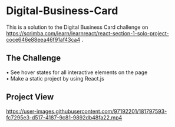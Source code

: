 # Digital-Business-Card
This is a solution to the Digital Business Card challenge on https://scrimba.com/learn/learnreact/react-section-1-solo-project-coce646e88eea46f91af43ca4 . 
## The Challenge
• See hover states for all interactive elements on the page <br/>
• Make a static project by using React.js
## Project View  <br/>


https://user-images.githubusercontent.com/97192201/181797593-fc7295e3-d517-4187-9c81-9892db48fa22.mp4

